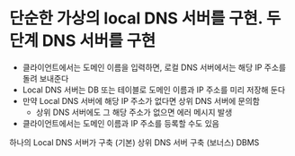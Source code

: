 # 단순한 가상의 local DNS 서버를 구현. 두 단계 DNS 서버를 구현

- 클라이언트에서는 도메인 이름을 입력하면, 로컬 DNS 서버에서는 해당 IP 주소를 돌려 보내준다
- Local DNS 서버는 DB 또는 테이블로 도메인 이름과 IP 주소를 미리 저장해 둔다
- 만약 Local DNS 서버에 해당 IP 주소가 없다면 상위 DNS 서버에 문의함
  - 상위 DNS 서버에도 그 해당 주소가 없으면 에러 메시지 발생
- 클라이언트에서는 도메인 이름과 IP 주소를 등록할 수도 있음

하나의 Local DNS 서버가 구축 (기본)
상위 DNS 서버 구축 (보너스)
DBMS 
